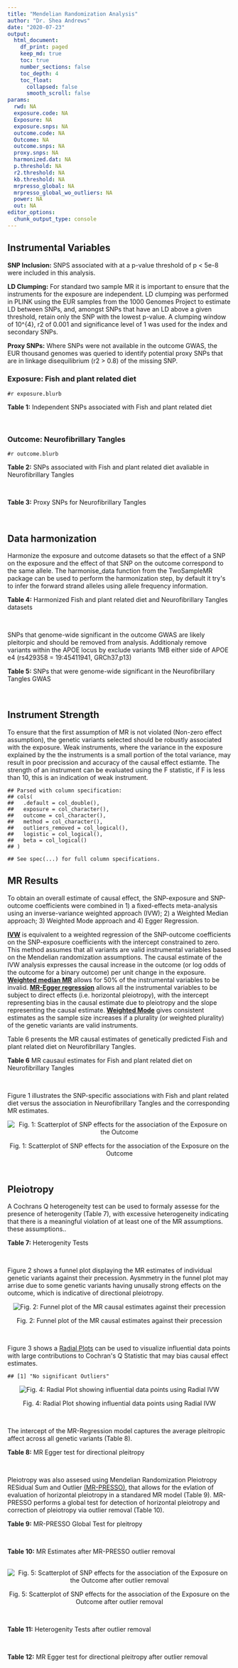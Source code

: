 ```yaml
---
title: "Mendelian Randomization Analysis"
author: "Dr. Shea Andrews"
date: "2020-07-23"
output:
  html_document:
    df_print: paged
    keep_md: true
    toc: true
    number_sections: false
    toc_depth: 4
    toc_float:
      collapsed: false
      smooth_scroll: false
params:
  rwd: NA
  exposure.code: NA
  Exposure: NA
  exposure.snps: NA
  outcome.code: NA
  Outcome: NA
  outcome.snps: NA
  proxy.snps: NA
  harmonized.dat: NA
  p.threshold: NA
  r2.threshold: NA
  kb.threshold: NA
  mrpresso_global: NA
  mrpresso_global_wo_outliers: NA
  power: NA
  out: NA
editor_options:
  chunk_output_type: console
---
```







## Instrumental Variables
**SNP Inclusion:** SNPS associated with at a p-value threshold of p < 5e-8 were included in this analysis.
<br>

**LD Clumping:** For standard two sample MR it is important to ensure that the instruments for the exposure are independent. LD clumping was performed in PLINK using the EUR samples from the 1000 Genomes Project to estimate LD between SNPs, and, amongst SNPs that have an LD above a given threshold, retain only the SNP with the lowest p-value. A clumping window of 10^{4}, r2 of 0.001 and significance level of 1 was used for the index and secondary SNPs.
<br>

**Proxy SNPs:** Where SNPs were not available in the outcome GWAS, the EUR thousand genomes was queried to identify potential proxy SNPs that are in linkage disequilibrium (r2 > 0.8) of the missing SNP.
<br>

### Exposure: Fish and plant related diet
`#r exposure.blurb`
<br>

**Table 1:** Independent SNPs associated with Fish and plant related diet
<div data-pagedtable="false">
  <script data-pagedtable-source type="application/json">
{"columns":[{"label":["SNP"],"name":[1],"type":["chr"],"align":["left"]},{"label":["CHROM"],"name":[2],"type":["dbl"],"align":["right"]},{"label":["POS"],"name":[3],"type":["dbl"],"align":["right"]},{"label":["REF"],"name":[4],"type":["chr"],"align":["left"]},{"label":["ALT"],"name":[5],"type":["chr"],"align":["left"]},{"label":["AF"],"name":[6],"type":["dbl"],"align":["right"]},{"label":["BETA"],"name":[7],"type":["dbl"],"align":["right"]},{"label":["SE"],"name":[8],"type":["dbl"],"align":["right"]},{"label":["Z"],"name":[9],"type":["dbl"],"align":["right"]},{"label":["P"],"name":[10],"type":["dbl"],"align":["right"]},{"label":["N"],"name":[11],"type":["dbl"],"align":["right"]},{"label":["TRAIT"],"name":[12],"type":["chr"],"align":["left"]}],"data":[{"1":"rs6699744","2":"1","3":"72825144","4":"A","5":"T","6":"0.614350","7":"0.0176817","8":"0.00251240","9":"7.03777","10":"2.0e-12","11":"335576","12":"fish_plant_diet"},{"1":"rs6690619","2":"1","3":"153765399","4":"C","5":"T","6":"0.508389","7":"-0.0182667","8":"0.00243049","9":"-7.51564","10":"5.7e-14","11":"335576","12":"fish_plant_diet"},{"1":"rs45501495","2":"1","3":"204596454","4":"C","5":"T","6":"0.233721","7":"0.0175379","8":"0.00286562","9":"6.12011","10":"9.4e-10","11":"335576","12":"fish_plant_diet"},{"1":"rs4953150","2":"2","3":"45157336","4":"C","5":"T","6":"0.342028","7":"-0.0193152","8":"0.00257415","9":"-7.50353","10":"6.2e-14","11":"335576","12":"fish_plant_diet"},{"1":"rs17049185","2":"2","3":"58072660","4":"G","5":"T","6":"0.265216","7":"0.0164143","8":"0.00276984","9":"5.92608","10":"3.1e-09","11":"335576","12":"fish_plant_diet"},{"1":"rs4458235","2":"2","3":"79710525","4":"A","5":"T","6":"0.671605","7":"-0.0161001","8":"0.00257371","9":"-6.25560","10":"4.0e-10","11":"335576","12":"fish_plant_diet"},{"1":"rs6756149","2":"2","3":"104099833","4":"C","5":"T","6":"0.460539","7":"0.0158560","8":"0.00242740","9":"6.53209","10":"6.5e-11","11":"335576","12":"fish_plant_diet"},{"1":"rs10180461","2":"2","3":"144263033","4":"T","5":"C","6":"0.391681","7":"-0.0138352","8":"0.00249154","9":"-5.55287","10":"2.8e-08","11":"335576","12":"fish_plant_diet"},{"1":"rs2463652","2":"2","3":"157127415","4":"C","5":"A","6":"0.462862","7":"0.0144339","8":"0.00243718","9":"5.92238","10":"3.2e-09","11":"335576","12":"fish_plant_diet"},{"1":"rs10510554","2":"3","3":"25099776","4":"T","5":"C","6":"0.569949","7":"0.0159892","8":"0.00245816","9":"6.50454","10":"7.8e-11","11":"335576","12":"fish_plant_diet"},{"1":"rs1248825","2":"3","3":"84993411","4":"A","5":"C","6":"0.674802","7":"0.0196439","8":"0.00259659","9":"7.56527","10":"3.9e-14","11":"335576","12":"fish_plant_diet"},{"1":"rs80264330","2":"3","3":"114815659","4":"T","5":"G","6":"0.056141","7":"0.0302655","8":"0.00525711","9":"5.75706","10":"8.6e-09","11":"335576","12":"fish_plant_diet"},{"1":"rs13082002","2":"3","3":"117317203","4":"T","5":"A","6":"0.467957","7":"0.0141314","8":"0.00244314","9":"5.78411","10":"7.3e-09","11":"335576","12":"fish_plant_diet"},{"1":"rs73868702","2":"3","3":"149754216","4":"G","5":"A","6":"0.043127","7":"-0.0333836","8":"0.00594694","9":"-5.61358","10":"2.0e-08","11":"335576","12":"fish_plant_diet"},{"1":"rs11706682","2":"3","3":"167199681","4":"T","5":"C","6":"0.340750","7":"0.0172815","8":"0.00255589","9":"6.76144","10":"1.4e-11","11":"335576","12":"fish_plant_diet"},{"1":"rs1946265","2":"5","3":"50840436","4":"A","5":"C","6":"0.645199","7":"-0.0149040","8":"0.00254229","9":"-5.86243","10":"4.6e-09","11":"335576","12":"fish_plant_diet"},{"1":"rs12514375","2":"5","3":"60801428","4":"A","5":"T","6":"0.387948","7":"-0.0137440","8":"0.00249301","9":"-5.51301","10":"3.5e-08","11":"335576","12":"fish_plant_diet"},{"1":"rs6870152","2":"5","3":"95883544","4":"A","5":"G","6":"0.623327","7":"-0.0138461","8":"0.00251463","9":"-5.50622","10":"3.7e-08","11":"335576","12":"fish_plant_diet"},{"1":"rs364926","2":"5","3":"166392055","4":"C","5":"T","6":"0.235798","7":"0.0174371","8":"0.00285087","9":"6.11641","10":"9.6e-10","11":"335576","12":"fish_plant_diet"},{"1":"rs11134442","2":"5","3":"166478475","4":"A","5":"G","6":"0.627273","7":"-0.0138524","8":"0.00251296","9":"-5.51238","10":"3.5e-08","11":"335576","12":"fish_plant_diet"},{"1":"rs16891727","2":"6","3":"26488860","4":"C","5":"A","6":"0.131477","7":"-0.0248855","8":"0.00357335","9":"-6.96419","10":"3.3e-12","11":"335576","12":"fish_plant_diet"},{"1":"rs28703977","2":"6","3":"31472792","4":"T","5":"C","6":"0.654148","7":"-0.0159889","8":"0.00255074","9":"-6.26834","10":"3.6e-10","11":"335576","12":"fish_plant_diet"},{"1":"rs9362897","2":"6","3":"92327446","4":"G","5":"T","6":"0.471084","7":"0.0153747","8":"0.00242031","9":"6.35237","10":"2.1e-10","11":"335576","12":"fish_plant_diet"},{"1":"rs12700239","2":"7","3":"20865979","4":"C","5":"A","6":"0.210021","7":"-0.0170831","8":"0.00300568","9":"-5.68361","10":"1.3e-08","11":"335576","12":"fish_plant_diet"},{"1":"rs3021494","2":"8","3":"10983534","4":"A","5":"G","6":"0.530477","7":"-0.0196447","8":"0.00243572","9":"-8.06525","10":"7.3e-16","11":"335576","12":"fish_plant_diet"},{"1":"rs1217105","2":"8","3":"64626932","4":"T","5":"G","6":"0.692030","7":"0.0182021","8":"0.00262079","9":"6.94527","10":"3.8e-12","11":"335576","12":"fish_plant_diet"},{"1":"rs10986983","2":"9","3":"128620009","4":"C","5":"T","6":"0.628287","7":"-0.0177251","8":"0.00250713","9":"-7.06988","10":"1.6e-12","11":"335576","12":"fish_plant_diet"},{"1":"rs946711","2":"10","3":"21806832","4":"A","5":"C","6":"0.326072","7":"-0.0265991","8":"0.00260310","9":"-10.21820","10":"1.6e-24","11":"335576","12":"fish_plant_diet"},{"1":"rs1410054","2":"10","3":"112774155","4":"A","5":"G","6":"0.762720","7":"-0.0179461","8":"0.00284724","9":"-6.30298","10":"2.9e-10","11":"335576","12":"fish_plant_diet"},{"1":"rs10741616","2":"11","3":"13333851","4":"G","5":"A","6":"0.381930","7":"-0.0150594","8":"0.00249104","9":"-6.04543","10":"1.5e-09","11":"335576","12":"fish_plant_diet"},{"1":"rs11237918","2":"11","3":"79294066","4":"T","5":"C","6":"0.400307","7":"0.0140920","8":"0.00247088","9":"5.70323","10":"1.2e-08","11":"335576","12":"fish_plant_diet"},{"1":"rs613597","2":"11","3":"88598646","4":"A","5":"G","6":"0.650945","7":"-0.0148780","8":"0.00253317","9":"-5.87327","10":"4.3e-09","11":"335576","12":"fish_plant_diet"},{"1":"rs34634095","2":"11","3":"111455942","4":"C","5":"A","6":"0.698257","7":"-0.0159467","8":"0.00269385","9":"-5.91967","10":"3.2e-09","11":"335576","12":"fish_plant_diet"},{"1":"rs7978702","2":"12","3":"34366373","4":"G","5":"A","6":"0.818835","7":"0.0173966","8":"0.00313907","9":"5.54196","10":"3.0e-08","11":"335576","12":"fish_plant_diet"},{"1":"rs12826749","2":"12","3":"46412497","4":"C","5":"G","6":"0.421560","7":"-0.0143141","8":"0.00247178","9":"-5.79101","10":"7.0e-09","11":"335576","12":"fish_plant_diet"},{"1":"rs35287743","2":"12","3":"110057250","4":"G","5":"T","6":"0.113999","7":"-0.0345582","8":"0.00382725","9":"-9.02951","10":"1.7e-19","11":"335576","12":"fish_plant_diet"},{"1":"rs560815","2":"13","3":"55935080","4":"T","5":"A","6":"0.733176","7":"-0.0235298","8":"0.00272600","9":"-8.63162","10":"6.0e-18","11":"335576","12":"fish_plant_diet"},{"1":"rs10161952","2":"13","3":"59474383","4":"A","5":"C","6":"0.313291","7":"-0.0185058","8":"0.00261369","9":"-7.08033","10":"1.4e-12","11":"335576","12":"fish_plant_diet"},{"1":"rs12906493","2":"15","3":"35933286","4":"T","5":"C","6":"0.207753","7":"0.0183225","8":"0.00301038","9":"6.08644","10":"1.2e-09","11":"335576","12":"fish_plant_diet"},{"1":"rs16959955","2":"15","3":"48002700","4":"T","5":"C","6":"0.221373","7":"0.0168573","8":"0.00294229","9":"5.72931","10":"1.0e-08","11":"335576","12":"fish_plant_diet"},{"1":"rs56094641","2":"16","3":"53806453","4":"A","5":"G","6":"0.403329","7":"0.0223354","8":"0.00246582","9":"9.05800","10":"1.3e-19","11":"335576","12":"fish_plant_diet"},{"1":"rs11859365","2":"16","3":"83683945","4":"A","5":"C","6":"0.253428","7":"0.0190706","8":"0.00278154","9":"6.85613","10":"7.1e-12","11":"335576","12":"fish_plant_diet"},{"1":"rs9955276","2":"18","3":"1839339","4":"C","5":"T","6":"0.141809","7":"0.0194761","8":"0.00348698","9":"5.58538","10":"2.3e-08","11":"335576","12":"fish_plant_diet"},{"1":"rs17818263","2":"18","3":"58865261","4":"G","5":"A","6":"0.286039","7":"-0.0146965","8":"0.00268034","9":"-5.48307","10":"4.2e-08","11":"335576","12":"fish_plant_diet"},{"1":"rs12721051","2":"19","3":"45422160","4":"C","5":"G","6":"0.189552","7":"0.0179074","8":"0.00309034","9":"5.79464","10":"6.8e-09","11":"335576","12":"fish_plant_diet"},{"1":"rs380743","2":"19","3":"49241014","4":"G","5":"A","6":"0.493772","7":"-0.0175022","8":"0.00243995","9":"-7.17318","10":"7.3e-13","11":"335576","12":"fish_plant_diet"},{"1":"rs2425026","2":"20","3":"33847253","4":"C","5":"T","6":"0.426877","7":"0.0168691","8":"0.00246823","9":"6.83449","10":"8.2e-12","11":"335576","12":"fish_plant_diet"},{"1":"rs2413052","2":"22","3":"31783781","4":"T","5":"C","6":"0.240382","7":"0.0193561","8":"0.00284149","9":"6.81195","10":"9.6e-12","11":"335576","12":"fish_plant_diet"}],"options":{"columns":{"min":{},"max":[10]},"rows":{"min":[10],"max":[10]},"pages":{}}}
  </script>
</div>
<br>

### Outcome: Neurofibrillary Tangles
`#r outcome.blurb`
<br>

**Table 2:** SNPs associated with Fish and plant related diet avaliable in Neurofibrillary Tangles
<div data-pagedtable="false">
  <script data-pagedtable-source type="application/json">
{"columns":[{"label":["SNP"],"name":[1],"type":["chr"],"align":["left"]},{"label":["CHROM"],"name":[2],"type":["dbl"],"align":["right"]},{"label":["POS"],"name":[3],"type":["dbl"],"align":["right"]},{"label":["REF"],"name":[4],"type":["chr"],"align":["left"]},{"label":["ALT"],"name":[5],"type":["chr"],"align":["left"]},{"label":["AF"],"name":[6],"type":["dbl"],"align":["right"]},{"label":["BETA"],"name":[7],"type":["dbl"],"align":["right"]},{"label":["SE"],"name":[8],"type":["dbl"],"align":["right"]},{"label":["Z"],"name":[9],"type":["dbl"],"align":["right"]},{"label":["P"],"name":[10],"type":["dbl"],"align":["right"]},{"label":["N"],"name":[11],"type":["dbl"],"align":["right"]},{"label":["TRAIT"],"name":[12],"type":["chr"],"align":["left"]}],"data":[{"1":"rs6690619","2":"1","3":"153765399","4":"C","5":"T","6":"0.5038","7":"0.0419","8":"0.0460","9":"0.91086957","10":"0.36210","11":"4735","12":"Neurofibrillary_Tangles"},{"1":"rs45501495","2":"1","3":"204596454","4":"C","5":"T","6":"0.2360","7":"-0.1133","8":"0.0506","9":"-2.23913043","10":"0.02520","11":"4735","12":"Neurofibrillary_Tangles"},{"1":"rs4953150","2":"2","3":"45157336","4":"C","5":"T","6":"0.3551","7":"0.0042","8":"0.0478","9":"0.08786611","10":"0.92970","11":"4735","12":"Neurofibrillary_Tangles"},{"1":"rs17049185","2":"2","3":"58072660","4":"G","5":"T","6":"0.2521","7":"0.0432","8":"0.0517","9":"0.83558994","10":"0.40330","11":"4735","12":"Neurofibrillary_Tangles"},{"1":"rs6756149","2":"2","3":"104099833","4":"C","5":"T","6":"0.4416","7":"-0.0627","8":"0.0511","9":"-1.22700587","10":"0.22020","11":"4735","12":"Neurofibrillary_Tangles"},{"1":"rs10180461","2":"2","3":"144263033","4":"T","5":"C","6":"0.3865","7":"0.0241","8":"0.0452","9":"0.53318600","10":"0.59310","11":"4735","12":"Neurofibrillary_Tangles"},{"1":"rs10510554","2":"3","3":"25099776","4":"T","5":"C","6":"0.5783","7":"0.0240","8":"0.0460","9":"0.52173900","10":"0.60130","11":"4735","12":"Neurofibrillary_Tangles"},{"1":"rs1248825","2":"3","3":"84993411","4":"A","5":"C","6":"0.6900","7":"-0.0590","8":"0.0472","9":"-1.25000000","10":"0.21120","11":"4735","12":"Neurofibrillary_Tangles"},{"1":"rs80264330","2":"3","3":"114815659","4":"T","5":"G","6":"0.0609","7":"-0.0275","8":"0.0928","9":"-0.29633600","10":"0.76740","11":"4735","12":"Neurofibrillary_Tangles"},{"1":"rs73868702","2":"3","3":"149754216","4":"G","5":"A","6":"0.0437","7":"-0.0631","8":"0.1101","9":"-0.57311535","10":"0.56620","11":"4735","12":"Neurofibrillary_Tangles"},{"1":"rs11706682","2":"3","3":"167199681","4":"T","5":"C","6":"0.3490","7":"0.0544","8":"0.0477","9":"1.14046000","10":"0.25350","11":"4735","12":"Neurofibrillary_Tangles"},{"1":"rs1946265","2":"5","3":"50840436","4":"A","5":"C","6":"0.6317","7":"-0.0650","8":"0.0458","9":"-1.41921000","10":"0.15590","11":"4735","12":"Neurofibrillary_Tangles"},{"1":"rs6870152","2":"5","3":"95883544","4":"A","5":"G","6":"0.6164","7":"-0.0185","8":"0.0450","9":"-0.41111100","10":"0.68140","11":"4735","12":"Neurofibrillary_Tangles"},{"1":"rs364926","2":"5","3":"166392055","4":"C","5":"T","6":"0.2445","7":"-0.0595","8":"0.0519","9":"-1.14643545","10":"0.25160","11":"4735","12":"Neurofibrillary_Tangles"},{"1":"rs11134442","2":"5","3":"166478475","4":"A","5":"G","6":"0.6345","7":"0.0120","8":"0.0471","9":"0.25477700","10":"0.79800","11":"4735","12":"Neurofibrillary_Tangles"},{"1":"rs16891727","2":"6","3":"26488860","4":"C","5":"A","6":"0.1034","7":"-0.1614","8":"0.0902","9":"-1.78935698","10":"0.07363","11":"4735","12":"Neurofibrillary_Tangles"},{"1":"rs28703977","2":"6","3":"31472792","4":"T","5":"C","6":"0.6631","7":"-0.0833","8":"0.0511","9":"-1.63014000","10":"0.10310","11":"4735","12":"Neurofibrillary_Tangles"},{"1":"rs9362897","2":"6","3":"92327446","4":"G","5":"T","6":"0.4885","7":"-0.0179","8":"0.0432","9":"-0.41435185","10":"0.67900","11":"4735","12":"Neurofibrillary_Tangles"},{"1":"rs12700239","2":"7","3":"20865979","4":"C","5":"A","6":"0.2218","7":"-0.0159","8":"0.0559","9":"-0.28443649","10":"0.77580","11":"4735","12":"Neurofibrillary_Tangles"},{"1":"rs3021494","2":"8","3":"10983534","4":"A","5":"G","6":"0.5326","7":"0.0270","8":"0.0533","9":"0.50656700","10":"0.61230","11":"4735","12":"Neurofibrillary_Tangles"},{"1":"rs1217105","2":"8","3":"64626932","4":"T","5":"G","6":"0.6967","7":"-0.0208","8":"0.0484","9":"-0.42975200","10":"0.66800","11":"4735","12":"Neurofibrillary_Tangles"},{"1":"rs10986983","2":"9","3":"128620009","4":"C","5":"T","6":"0.6316","7":"-0.0226","8":"0.0472","9":"-0.47881356","10":"0.63260","11":"4735","12":"Neurofibrillary_Tangles"},{"1":"rs946711","2":"10","3":"21806832","4":"A","5":"C","6":"0.3268","7":"0.0267","8":"0.0476","9":"0.56092400","10":"0.57520","11":"4735","12":"Neurofibrillary_Tangles"},{"1":"rs1410054","2":"10","3":"112774155","4":"A","5":"G","6":"0.7537","7":"0.0938","8":"0.0492","9":"1.90650000","10":"0.05658","11":"4735","12":"Neurofibrillary_Tangles"},{"1":"rs10741616","2":"11","3":"13333851","4":"G","5":"A","6":"0.3829","7":"-0.0824","8":"0.0445","9":"-1.85168539","10":"0.06386","11":"4735","12":"Neurofibrillary_Tangles"},{"1":"rs11237918","2":"11","3":"79294066","4":"T","5":"C","6":"0.4235","7":"0.0302","8":"0.0440","9":"0.68636400","10":"0.49240","11":"4735","12":"Neurofibrillary_Tangles"},{"1":"rs613597","2":"11","3":"88598646","4":"A","5":"G","6":"0.6503","7":"0.0190","8":"0.0450","9":"0.42222200","10":"0.67240","11":"4735","12":"Neurofibrillary_Tangles"},{"1":"rs7978702","2":"12","3":"34366373","4":"G","5":"A","6":"0.8224","7":"0.0134","8":"0.0565","9":"0.23716814","10":"0.81260","11":"4735","12":"Neurofibrillary_Tangles"},{"1":"rs35287743","2":"12","3":"110057250","4":"G","5":"T","6":"0.1168","7":"0.0082","8":"0.0749","9":"0.10947931","10":"0.91240","11":"4735","12":"Neurofibrillary_Tangles"},{"1":"rs10161952","2":"13","3":"59474383","4":"A","5":"C","6":"0.2825","7":"0.0081","8":"0.0505","9":"0.16039600","10":"0.87220","11":"4735","12":"Neurofibrillary_Tangles"},{"1":"rs12906493","2":"15","3":"35933286","4":"T","5":"C","6":"0.2080","7":"0.0694","8":"0.0547","9":"1.26874000","10":"0.20490","11":"4735","12":"Neurofibrillary_Tangles"},{"1":"rs16959955","2":"15","3":"48002700","4":"T","5":"C","6":"0.2483","7":"-0.0899","8":"0.0507","9":"-1.77318000","10":"0.07621","11":"4735","12":"Neurofibrillary_Tangles"},{"1":"rs56094641","2":"16","3":"53806453","4":"A","5":"G","6":"0.4175","7":"0.0091","8":"0.0445","9":"0.20449400","10":"0.83750","11":"4735","12":"Neurofibrillary_Tangles"},{"1":"rs11859365","2":"16","3":"83683945","4":"A","5":"C","6":"0.2545","7":"-0.0247","8":"0.0496","9":"-0.49798400","10":"0.61890","11":"4735","12":"Neurofibrillary_Tangles"},{"1":"rs9955276","2":"18","3":"1839339","4":"C","5":"T","6":"0.1471","7":"-0.0446","8":"0.0612","9":"-0.72875817","10":"0.46560","11":"4735","12":"Neurofibrillary_Tangles"},{"1":"rs17818263","2":"18","3":"58865261","4":"G","5":"A","6":"0.2943","7":"-0.0726","8":"0.0481","9":"-1.50935551","10":"0.13110","11":"4735","12":"Neurofibrillary_Tangles"},{"1":"rs380743","2":"19","3":"49241014","4":"G","5":"A","6":"0.4769","7":"0.0133","8":"0.0452","9":"0.29424779","10":"0.76860","11":"4735","12":"Neurofibrillary_Tangles"},{"1":"rs2425026","2":"20","3":"33847253","4":"C","5":"T","6":"0.4514","7":"0.0354","8":"0.0446","9":"0.79372197","10":"0.42750","11":"4735","12":"Neurofibrillary_Tangles"},{"1":"rs2413052","2":"22","3":"31783781","4":"T","5":"C","6":"0.2159","7":"-0.0797","8":"0.0571","9":"-1.39580000","10":"0.16270","11":"4735","12":"Neurofibrillary_Tangles"},{"1":"rs6699744","2":"NA","3":"NA","4":"NA","5":"NA","6":"NA","7":"NA","8":"NA","9":"NA","10":"NA","11":"NA","12":"NA"},{"1":"rs4458235","2":"NA","3":"NA","4":"NA","5":"NA","6":"NA","7":"NA","8":"NA","9":"NA","10":"NA","11":"NA","12":"NA"},{"1":"rs2463652","2":"NA","3":"NA","4":"NA","5":"NA","6":"NA","7":"NA","8":"NA","9":"NA","10":"NA","11":"NA","12":"NA"},{"1":"rs13082002","2":"NA","3":"NA","4":"NA","5":"NA","6":"NA","7":"NA","8":"NA","9":"NA","10":"NA","11":"NA","12":"NA"},{"1":"rs12514375","2":"NA","3":"NA","4":"NA","5":"NA","6":"NA","7":"NA","8":"NA","9":"NA","10":"NA","11":"NA","12":"NA"},{"1":"rs34634095","2":"NA","3":"NA","4":"NA","5":"NA","6":"NA","7":"NA","8":"NA","9":"NA","10":"NA","11":"NA","12":"NA"},{"1":"rs12826749","2":"NA","3":"NA","4":"NA","5":"NA","6":"NA","7":"NA","8":"NA","9":"NA","10":"NA","11":"NA","12":"NA"},{"1":"rs560815","2":"NA","3":"NA","4":"NA","5":"NA","6":"NA","7":"NA","8":"NA","9":"NA","10":"NA","11":"NA","12":"NA"},{"1":"rs12721051","2":"NA","3":"NA","4":"NA","5":"NA","6":"NA","7":"NA","8":"NA","9":"NA","10":"NA","11":"NA","12":"NA"}],"options":{"columns":{"min":{},"max":[10]},"rows":{"min":[10],"max":[10]},"pages":{}}}
  </script>
</div>
<br>

**Table 3:** Proxy SNPs for Neurofibrillary Tangles
<div data-pagedtable="false">
  <script data-pagedtable-source type="application/json">
{"columns":[{"label":["target_snp"],"name":[1],"type":["chr"],"align":["left"]},{"label":["proxy_snp"],"name":[2],"type":["chr"],"align":["left"]},{"label":["ld.r2"],"name":[3],"type":["dbl"],"align":["right"]},{"label":["Dprime"],"name":[4],"type":["dbl"],"align":["right"]},{"label":["PHASE"],"name":[5],"type":["chr"],"align":["left"]},{"label":["X12"],"name":[6],"type":["lgl"],"align":["right"]},{"label":["CHROM"],"name":[7],"type":["dbl"],"align":["right"]},{"label":["POS"],"name":[8],"type":["dbl"],"align":["right"]},{"label":["REF.proxy"],"name":[9],"type":["chr"],"align":["left"]},{"label":["ALT.proxy"],"name":[10],"type":["chr"],"align":["left"]},{"label":["AF"],"name":[11],"type":["dbl"],"align":["right"]},{"label":["BETA"],"name":[12],"type":["dbl"],"align":["right"]},{"label":["SE"],"name":[13],"type":["dbl"],"align":["right"]},{"label":["Z"],"name":[14],"type":["dbl"],"align":["right"]},{"label":["P"],"name":[15],"type":["dbl"],"align":["right"]},{"label":["N"],"name":[16],"type":["dbl"],"align":["right"]},{"label":["TRAIT"],"name":[17],"type":["chr"],"align":["left"]},{"label":["ref"],"name":[18],"type":["chr"],"align":["left"]},{"label":["ref.proxy"],"name":[19],"type":["chr"],"align":["left"]},{"label":["alt"],"name":[20],"type":["chr"],"align":["left"]},{"label":["alt.proxy"],"name":[21],"type":["chr"],"align":["left"]},{"label":["ALT"],"name":[22],"type":["chr"],"align":["left"]},{"label":["REF"],"name":[23],"type":["chr"],"align":["left"]},{"label":["proxy.outcome"],"name":[24],"type":["lgl"],"align":["right"]}],"data":[{"1":"rs6699744","2":"rs2012697","3":"1.000000","4":"1.000000","5":"AT/TC","6":"NA","7":"1","8":"72819612","9":"T","10":"C","11":"0.6197","12":"0.0492","13":"0.0446","14":"1.1031400","15":"2.698e-01","16":"4735","17":"Neurofibrillary_Tangles","18":"A","19":"T","20":"T","21":"C","22":"T","23":"A","24":"TRUE"},{"1":"rs4458235","2":"rs6717316","3":"1.000000","4":"1.000000","5":"AG/TA","6":"NA","7":"2","8":"79703384","9":"G","10":"A","11":"0.6766","12":"-0.0200","13":"0.0472","14":"-0.4237288","15":"6.714e-01","16":"4735","17":"Neurofibrillary_Tangles","18":"A","19":"G","20":"T","21":"A","22":"T","23":"A","24":"TRUE"},{"1":"rs2463652","2":"rs2695439","3":"0.996007","4":"1.000000","5":"AA/CC","6":"NA","7":"2","8":"157120584","9":"C","10":"A","11":"0.4584","12":"0.0323","13":"0.0439","14":"0.7357631","15":"4.615e-01","16":"4735","17":"Neurofibrillary_Tangles","18":"A","19":"A","20":"C","21":"C","22":"A","23":"C","24":"TRUE"},{"1":"rs13082002","2":"rs34465253","3":"0.988089","4":"0.996006","5":"AC/TA","6":"NA","7":"3","8":"117316006","9":"A","10":"C","11":"0.4657","12":"-0.0052","13":"0.0438","14":"-0.1187210","15":"9.059e-01","16":"4735","17":"Neurofibrillary_Tangles","18":"A","19":"C","20":"T","21":"A","22":"A","23":"T","24":"TRUE"},{"1":"rs12514375","2":"rs1445980","3":"0.979437","4":"1.000000","5":"TA/AG","6":"NA","7":"5","8":"60798733","9":"G","10":"A","11":"0.3776","12":"-0.0190","13":"0.0448","14":"-0.4241071","15":"6.716e-01","16":"4735","17":"Neurofibrillary_Tangles","18":"T","19":"A","20":"A","21":"G","22":"T","23":"A","24":"TRUE"},{"1":"rs34634095","2":"rs510388","3":"0.935389","4":"1.000000","5":"CT/AG","6":"NA","7":"11","8":"111451869","9":"T","10":"G","11":"0.7019","12":"0.0100","13":"0.0485","14":"0.2061860","15":"8.361e-01","16":"4735","17":"Neurofibrillary_Tangles","18":"C","19":"T","20":"A","21":"G","22":"A","23":"C","24":"TRUE"},{"1":"rs12826749","2":"rs10880887","3":"0.995959","4":"1.000000","5":"GT/CC","6":"NA","7":"12","8":"46412001","9":"C","10":"T","11":"0.4209","12":"0.0207","13":"0.0445","14":"0.4651685","15":"6.415e-01","16":"4735","17":"Neurofibrillary_Tangles","18":"G","19":"T","20":"C","21":"C","22":"G","23":"C","24":"TRUE"},{"1":"rs560815","2":"rs1436698","3":"1.000000","4":"1.000000","5":"TC/AT","6":"NA","7":"13","8":"55920686","9":"C","10":"T","11":"0.7238","12":"-0.0232","13":"0.0491","14":"-0.4725051","15":"6.370e-01","16":"4735","17":"Neurofibrillary_Tangles","18":"T","19":"C","20":"A","21":"T","22":"A","23":"T","24":"TRUE"},{"1":"rs12721051","2":"rs56131196","3":"1.000000","4":"1.000000","5":"GA/CG","6":"NA","7":"19","8":"45422846","9":"G","10":"A","11":"0.3031","12":"0.8035","13":"0.0637","14":"12.6138148","15":"1.616e-36","16":"4735","17":"Neurofibrillary_Tangles","18":"G","19":"A","20":"C","21":"G","22":"G","23":"C","24":"TRUE"}],"options":{"columns":{"min":{},"max":[10]},"rows":{"min":[10],"max":[10]},"pages":{}}}
  </script>
</div>
<br>

## Data harmonization
Harmonize the exposure and outcome datasets so that the effect of a SNP on the exposure and the effect of that SNP on the outcome correspond to the same allele. The harmonise_data function from the TwoSampleMR package can be used to perform the harmonization step, by default it try's to infer the forward strand alleles using allele frequency information.
<br>

**Table 4:** Harmonized Fish and plant related diet and Neurofibrillary Tangles datasets
<div data-pagedtable="false">
  <script data-pagedtable-source type="application/json">
{"columns":[{"label":["SNP"],"name":[1],"type":["chr"],"align":["left"]},{"label":["effect_allele.exposure"],"name":[2],"type":["chr"],"align":["left"]},{"label":["other_allele.exposure"],"name":[3],"type":["chr"],"align":["left"]},{"label":["effect_allele.outcome"],"name":[4],"type":["chr"],"align":["left"]},{"label":["other_allele.outcome"],"name":[5],"type":["chr"],"align":["left"]},{"label":["beta.exposure"],"name":[6],"type":["dbl"],"align":["right"]},{"label":["beta.outcome"],"name":[7],"type":["dbl"],"align":["right"]},{"label":["eaf.exposure"],"name":[8],"type":["dbl"],"align":["right"]},{"label":["eaf.outcome"],"name":[9],"type":["dbl"],"align":["right"]},{"label":["remove"],"name":[10],"type":["lgl"],"align":["right"]},{"label":["palindromic"],"name":[11],"type":["lgl"],"align":["right"]},{"label":["ambiguous"],"name":[12],"type":["lgl"],"align":["right"]},{"label":["id.outcome"],"name":[13],"type":["chr"],"align":["left"]},{"label":["chr.outcome"],"name":[14],"type":["dbl"],"align":["right"]},{"label":["pos.outcome"],"name":[15],"type":["dbl"],"align":["right"]},{"label":["se.outcome"],"name":[16],"type":["dbl"],"align":["right"]},{"label":["z.outcome"],"name":[17],"type":["dbl"],"align":["right"]},{"label":["pval.outcome"],"name":[18],"type":["dbl"],"align":["right"]},{"label":["samplesize.outcome"],"name":[19],"type":["dbl"],"align":["right"]},{"label":["outcome"],"name":[20],"type":["chr"],"align":["left"]},{"label":["mr_keep.outcome"],"name":[21],"type":["lgl"],"align":["right"]},{"label":["pval_origin.outcome"],"name":[22],"type":["chr"],"align":["left"]},{"label":["chr.exposure"],"name":[23],"type":["dbl"],"align":["right"]},{"label":["pos.exposure"],"name":[24],"type":["dbl"],"align":["right"]},{"label":["se.exposure"],"name":[25],"type":["dbl"],"align":["right"]},{"label":["z.exposure"],"name":[26],"type":["dbl"],"align":["right"]},{"label":["pval.exposure"],"name":[27],"type":["dbl"],"align":["right"]},{"label":["samplesize.exposure"],"name":[28],"type":["dbl"],"align":["right"]},{"label":["exposure"],"name":[29],"type":["chr"],"align":["left"]},{"label":["mr_keep.exposure"],"name":[30],"type":["lgl"],"align":["right"]},{"label":["pval_origin.exposure"],"name":[31],"type":["chr"],"align":["left"]},{"label":["id.exposure"],"name":[32],"type":["chr"],"align":["left"]},{"label":["action"],"name":[33],"type":["dbl"],"align":["right"]},{"label":["mr_keep"],"name":[34],"type":["lgl"],"align":["right"]},{"label":["pt"],"name":[35],"type":["dbl"],"align":["right"]},{"label":["pleitropy_keep"],"name":[36],"type":["lgl"],"align":["right"]},{"label":["mrpresso_RSSobs"],"name":[37],"type":["lgl"],"align":["right"]},{"label":["mrpresso_pval"],"name":[38],"type":["lgl"],"align":["right"]},{"label":["mrpresso_keep"],"name":[39],"type":["lgl"],"align":["right"]}],"data":[{"1":"rs10161952","2":"C","3":"A","4":"C","5":"A","6":"-0.0185058","7":"0.0081","8":"0.313291","9":"0.2825","10":"FALSE","11":"FALSE","12":"FALSE","13":"gwslkj","14":"13","15":"59474383","16":"0.0505","17":"0.16039600","18":"8.722e-01","19":"4735","20":"Beecham2014braak4","21":"TRUE","22":"reported","23":"13","24":"59474383","25":"0.00261369","26":"-7.08033","27":"1.4e-12","28":"335576","29":"Niarchou2020fish","30":"TRUE","31":"reported","32":"KxAq5M","33":"2","34":"TRUE","35":"5e-08","36":"TRUE","37":"NA","38":"NA","39":"TRUE"},{"1":"rs10180461","2":"C","3":"T","4":"C","5":"T","6":"-0.0138352","7":"0.0241","8":"0.391681","9":"0.3865","10":"FALSE","11":"FALSE","12":"FALSE","13":"gwslkj","14":"2","15":"144263033","16":"0.0452","17":"0.53318600","18":"5.931e-01","19":"4735","20":"Beecham2014braak4","21":"TRUE","22":"reported","23":"2","24":"144263033","25":"0.00249154","26":"-5.55287","27":"2.8e-08","28":"335576","29":"Niarchou2020fish","30":"TRUE","31":"reported","32":"KxAq5M","33":"2","34":"TRUE","35":"5e-08","36":"TRUE","37":"NA","38":"NA","39":"TRUE"},{"1":"rs10510554","2":"C","3":"T","4":"C","5":"T","6":"0.0159892","7":"0.0240","8":"0.569949","9":"0.5783","10":"FALSE","11":"FALSE","12":"FALSE","13":"gwslkj","14":"3","15":"25099776","16":"0.0460","17":"0.52173900","18":"6.013e-01","19":"4735","20":"Beecham2014braak4","21":"TRUE","22":"reported","23":"3","24":"25099776","25":"0.00245816","26":"6.50454","27":"7.8e-11","28":"335576","29":"Niarchou2020fish","30":"TRUE","31":"reported","32":"KxAq5M","33":"2","34":"TRUE","35":"5e-08","36":"TRUE","37":"NA","38":"NA","39":"TRUE"},{"1":"rs10741616","2":"A","3":"G","4":"A","5":"G","6":"-0.0150594","7":"-0.0824","8":"0.381930","9":"0.3829","10":"FALSE","11":"FALSE","12":"FALSE","13":"gwslkj","14":"11","15":"13333851","16":"0.0445","17":"-1.85168539","18":"6.386e-02","19":"4735","20":"Beecham2014braak4","21":"TRUE","22":"reported","23":"11","24":"13333851","25":"0.00249104","26":"-6.04543","27":"1.5e-09","28":"335576","29":"Niarchou2020fish","30":"TRUE","31":"reported","32":"KxAq5M","33":"2","34":"TRUE","35":"5e-08","36":"TRUE","37":"NA","38":"NA","39":"TRUE"},{"1":"rs10986983","2":"T","3":"C","4":"T","5":"C","6":"-0.0177251","7":"-0.0226","8":"0.628287","9":"0.6316","10":"FALSE","11":"FALSE","12":"FALSE","13":"gwslkj","14":"9","15":"128620009","16":"0.0472","17":"-0.47881356","18":"6.326e-01","19":"4735","20":"Beecham2014braak4","21":"TRUE","22":"reported","23":"9","24":"128620009","25":"0.00250713","26":"-7.06988","27":"1.6e-12","28":"335576","29":"Niarchou2020fish","30":"TRUE","31":"reported","32":"KxAq5M","33":"2","34":"TRUE","35":"5e-08","36":"TRUE","37":"NA","38":"NA","39":"TRUE"},{"1":"rs11134442","2":"G","3":"A","4":"G","5":"A","6":"-0.0138524","7":"0.0120","8":"0.627273","9":"0.6345","10":"FALSE","11":"FALSE","12":"FALSE","13":"gwslkj","14":"5","15":"166478475","16":"0.0471","17":"0.25477700","18":"7.980e-01","19":"4735","20":"Beecham2014braak4","21":"TRUE","22":"reported","23":"5","24":"166478475","25":"0.00251296","26":"-5.51238","27":"3.5e-08","28":"335576","29":"Niarchou2020fish","30":"TRUE","31":"reported","32":"KxAq5M","33":"2","34":"TRUE","35":"5e-08","36":"TRUE","37":"NA","38":"NA","39":"TRUE"},{"1":"rs11237918","2":"C","3":"T","4":"C","5":"T","6":"0.0140920","7":"0.0302","8":"0.400307","9":"0.4235","10":"FALSE","11":"FALSE","12":"FALSE","13":"gwslkj","14":"11","15":"79294066","16":"0.0440","17":"0.68636400","18":"4.924e-01","19":"4735","20":"Beecham2014braak4","21":"TRUE","22":"reported","23":"11","24":"79294066","25":"0.00247088","26":"5.70323","27":"1.2e-08","28":"335576","29":"Niarchou2020fish","30":"TRUE","31":"reported","32":"KxAq5M","33":"2","34":"TRUE","35":"5e-08","36":"TRUE","37":"NA","38":"NA","39":"TRUE"},{"1":"rs11706682","2":"C","3":"T","4":"C","5":"T","6":"0.0172815","7":"0.0544","8":"0.340750","9":"0.3490","10":"FALSE","11":"FALSE","12":"FALSE","13":"gwslkj","14":"3","15":"167199681","16":"0.0477","17":"1.14046000","18":"2.535e-01","19":"4735","20":"Beecham2014braak4","21":"TRUE","22":"reported","23":"3","24":"167199681","25":"0.00255589","26":"6.76144","27":"1.4e-11","28":"335576","29":"Niarchou2020fish","30":"TRUE","31":"reported","32":"KxAq5M","33":"2","34":"TRUE","35":"5e-08","36":"TRUE","37":"NA","38":"NA","39":"TRUE"},{"1":"rs11859365","2":"C","3":"A","4":"C","5":"A","6":"0.0190706","7":"-0.0247","8":"0.253428","9":"0.2545","10":"FALSE","11":"FALSE","12":"FALSE","13":"gwslkj","14":"16","15":"83683945","16":"0.0496","17":"-0.49798400","18":"6.189e-01","19":"4735","20":"Beecham2014braak4","21":"TRUE","22":"reported","23":"16","24":"83683945","25":"0.00278154","26":"6.85613","27":"7.1e-12","28":"335576","29":"Niarchou2020fish","30":"TRUE","31":"reported","32":"KxAq5M","33":"2","34":"TRUE","35":"5e-08","36":"TRUE","37":"NA","38":"NA","39":"TRUE"},{"1":"rs1217105","2":"G","3":"T","4":"G","5":"T","6":"0.0182021","7":"-0.0208","8":"0.692030","9":"0.6967","10":"FALSE","11":"FALSE","12":"FALSE","13":"gwslkj","14":"8","15":"64626932","16":"0.0484","17":"-0.42975200","18":"6.680e-01","19":"4735","20":"Beecham2014braak4","21":"TRUE","22":"reported","23":"8","24":"64626932","25":"0.00262079","26":"6.94527","27":"3.8e-12","28":"335576","29":"Niarchou2020fish","30":"TRUE","31":"reported","32":"KxAq5M","33":"2","34":"TRUE","35":"5e-08","36":"TRUE","37":"NA","38":"NA","39":"TRUE"},{"1":"rs1248825","2":"C","3":"A","4":"C","5":"A","6":"0.0196439","7":"-0.0590","8":"0.674802","9":"0.6900","10":"FALSE","11":"FALSE","12":"FALSE","13":"gwslkj","14":"3","15":"84993411","16":"0.0472","17":"-1.25000000","18":"2.112e-01","19":"4735","20":"Beecham2014braak4","21":"TRUE","22":"reported","23":"3","24":"84993411","25":"0.00259659","26":"7.56527","27":"3.9e-14","28":"335576","29":"Niarchou2020fish","30":"TRUE","31":"reported","32":"KxAq5M","33":"2","34":"TRUE","35":"5e-08","36":"TRUE","37":"NA","38":"NA","39":"TRUE"},{"1":"rs12514375","2":"T","3":"A","4":"T","5":"A","6":"-0.0137440","7":"-0.0190","8":"0.387948","9":"0.3776","10":"FALSE","11":"TRUE","12":"FALSE","13":"gwslkj","14":"5","15":"60798733","16":"0.0448","17":"-0.42410714","18":"6.716e-01","19":"4735","20":"Beecham2014braak4","21":"TRUE","22":"reported","23":"5","24":"60801428","25":"0.00249301","26":"-5.51301","27":"3.5e-08","28":"335576","29":"Niarchou2020fish","30":"TRUE","31":"reported","32":"KxAq5M","33":"2","34":"TRUE","35":"5e-08","36":"TRUE","37":"NA","38":"NA","39":"TRUE"},{"1":"rs12700239","2":"A","3":"C","4":"A","5":"C","6":"-0.0170831","7":"-0.0159","8":"0.210021","9":"0.2218","10":"FALSE","11":"FALSE","12":"FALSE","13":"gwslkj","14":"7","15":"20865979","16":"0.0559","17":"-0.28443649","18":"7.758e-01","19":"4735","20":"Beecham2014braak4","21":"TRUE","22":"reported","23":"7","24":"20865979","25":"0.00300568","26":"-5.68361","27":"1.3e-08","28":"335576","29":"Niarchou2020fish","30":"TRUE","31":"reported","32":"KxAq5M","33":"2","34":"TRUE","35":"5e-08","36":"TRUE","37":"NA","38":"NA","39":"TRUE"},{"1":"rs12721051","2":"G","3":"C","4":"G","5":"C","6":"0.0179074","7":"0.8035","8":"0.189552","9":"0.3031","10":"FALSE","11":"TRUE","12":"FALSE","13":"gwslkj","14":"19","15":"45422846","16":"0.0637","17":"12.61381476","18":"1.616e-36","19":"4735","20":"Beecham2014braak4","21":"TRUE","22":"reported","23":"19","24":"45422160","25":"0.00309034","26":"5.79464","27":"6.8e-09","28":"335576","29":"Niarchou2020fish","30":"TRUE","31":"reported","32":"KxAq5M","33":"2","34":"TRUE","35":"5e-08","36":"FALSE","37":"NA","38":"NA","39":"TRUE"},{"1":"rs12826749","2":"G","3":"C","4":"G","5":"C","6":"-0.0143141","7":"0.0207","8":"0.421560","9":"0.4209","10":"FALSE","11":"TRUE","12":"TRUE","13":"gwslkj","14":"12","15":"46412001","16":"0.0445","17":"0.46516854","18":"6.415e-01","19":"4735","20":"Beecham2014braak4","21":"TRUE","22":"reported","23":"12","24":"46412497","25":"0.00247178","26":"-5.79101","27":"7.0e-09","28":"335576","29":"Niarchou2020fish","30":"TRUE","31":"reported","32":"KxAq5M","33":"2","34":"FALSE","35":"5e-08","36":"TRUE","37":"NA","38":"NA","39":"NA"},{"1":"rs12906493","2":"C","3":"T","4":"C","5":"T","6":"0.0183225","7":"0.0694","8":"0.207753","9":"0.2080","10":"FALSE","11":"FALSE","12":"FALSE","13":"gwslkj","14":"15","15":"35933286","16":"0.0547","17":"1.26874000","18":"2.049e-01","19":"4735","20":"Beecham2014braak4","21":"TRUE","22":"reported","23":"15","24":"35933286","25":"0.00301038","26":"6.08644","27":"1.2e-09","28":"335576","29":"Niarchou2020fish","30":"TRUE","31":"reported","32":"KxAq5M","33":"2","34":"TRUE","35":"5e-08","36":"TRUE","37":"NA","38":"NA","39":"TRUE"},{"1":"rs13082002","2":"A","3":"T","4":"A","5":"T","6":"0.0141314","7":"-0.0052","8":"0.467957","9":"0.4657","10":"FALSE","11":"TRUE","12":"TRUE","13":"gwslkj","14":"3","15":"117316006","16":"0.0438","17":"-0.11872100","18":"9.059e-01","19":"4735","20":"Beecham2014braak4","21":"TRUE","22":"reported","23":"3","24":"117317203","25":"0.00244314","26":"5.78411","27":"7.3e-09","28":"335576","29":"Niarchou2020fish","30":"TRUE","31":"reported","32":"KxAq5M","33":"2","34":"FALSE","35":"5e-08","36":"TRUE","37":"NA","38":"NA","39":"NA"},{"1":"rs1410054","2":"G","3":"A","4":"G","5":"A","6":"-0.0179461","7":"0.0938","8":"0.762720","9":"0.7537","10":"FALSE","11":"FALSE","12":"FALSE","13":"gwslkj","14":"10","15":"112774155","16":"0.0492","17":"1.90650000","18":"5.658e-02","19":"4735","20":"Beecham2014braak4","21":"TRUE","22":"reported","23":"10","24":"112774155","25":"0.00284724","26":"-6.30298","27":"2.9e-10","28":"335576","29":"Niarchou2020fish","30":"TRUE","31":"reported","32":"KxAq5M","33":"2","34":"TRUE","35":"5e-08","36":"TRUE","37":"NA","38":"NA","39":"TRUE"},{"1":"rs16891727","2":"A","3":"C","4":"A","5":"C","6":"-0.0248855","7":"-0.1614","8":"0.131477","9":"0.1034","10":"FALSE","11":"FALSE","12":"FALSE","13":"gwslkj","14":"6","15":"26488860","16":"0.0902","17":"-1.78935698","18":"7.363e-02","19":"4735","20":"Beecham2014braak4","21":"TRUE","22":"reported","23":"6","24":"26488860","25":"0.00357335","26":"-6.96419","27":"3.3e-12","28":"335576","29":"Niarchou2020fish","30":"TRUE","31":"reported","32":"KxAq5M","33":"2","34":"TRUE","35":"5e-08","36":"TRUE","37":"NA","38":"NA","39":"TRUE"},{"1":"rs16959955","2":"C","3":"T","4":"C","5":"T","6":"0.0168573","7":"-0.0899","8":"0.221373","9":"0.2483","10":"FALSE","11":"FALSE","12":"FALSE","13":"gwslkj","14":"15","15":"48002700","16":"0.0507","17":"-1.77318000","18":"7.621e-02","19":"4735","20":"Beecham2014braak4","21":"TRUE","22":"reported","23":"15","24":"48002700","25":"0.00294229","26":"5.72931","27":"1.0e-08","28":"335576","29":"Niarchou2020fish","30":"TRUE","31":"reported","32":"KxAq5M","33":"2","34":"TRUE","35":"5e-08","36":"TRUE","37":"NA","38":"NA","39":"TRUE"},{"1":"rs17049185","2":"T","3":"G","4":"T","5":"G","6":"0.0164143","7":"0.0432","8":"0.265216","9":"0.2521","10":"FALSE","11":"FALSE","12":"FALSE","13":"gwslkj","14":"2","15":"58072660","16":"0.0517","17":"0.83558994","18":"4.033e-01","19":"4735","20":"Beecham2014braak4","21":"TRUE","22":"reported","23":"2","24":"58072660","25":"0.00276984","26":"5.92608","27":"3.1e-09","28":"335576","29":"Niarchou2020fish","30":"TRUE","31":"reported","32":"KxAq5M","33":"2","34":"TRUE","35":"5e-08","36":"TRUE","37":"NA","38":"NA","39":"TRUE"},{"1":"rs17818263","2":"A","3":"G","4":"A","5":"G","6":"-0.0146965","7":"-0.0726","8":"0.286039","9":"0.2943","10":"FALSE","11":"FALSE","12":"FALSE","13":"gwslkj","14":"18","15":"58865261","16":"0.0481","17":"-1.50935551","18":"1.311e-01","19":"4735","20":"Beecham2014braak4","21":"TRUE","22":"reported","23":"18","24":"58865261","25":"0.00268034","26":"-5.48307","27":"4.2e-08","28":"335576","29":"Niarchou2020fish","30":"TRUE","31":"reported","32":"KxAq5M","33":"2","34":"TRUE","35":"5e-08","36":"TRUE","37":"NA","38":"NA","39":"TRUE"},{"1":"rs1946265","2":"C","3":"A","4":"C","5":"A","6":"-0.0149040","7":"-0.0650","8":"0.645199","9":"0.6317","10":"FALSE","11":"FALSE","12":"FALSE","13":"gwslkj","14":"5","15":"50840436","16":"0.0458","17":"-1.41921000","18":"1.559e-01","19":"4735","20":"Beecham2014braak4","21":"TRUE","22":"reported","23":"5","24":"50840436","25":"0.00254229","26":"-5.86243","27":"4.6e-09","28":"335576","29":"Niarchou2020fish","30":"TRUE","31":"reported","32":"KxAq5M","33":"2","34":"TRUE","35":"5e-08","36":"TRUE","37":"NA","38":"NA","39":"TRUE"},{"1":"rs2413052","2":"C","3":"T","4":"C","5":"T","6":"0.0193561","7":"-0.0797","8":"0.240382","9":"0.2159","10":"FALSE","11":"FALSE","12":"FALSE","13":"gwslkj","14":"22","15":"31783781","16":"0.0571","17":"-1.39580000","18":"1.627e-01","19":"4735","20":"Beecham2014braak4","21":"TRUE","22":"reported","23":"22","24":"31783781","25":"0.00284149","26":"6.81195","27":"9.6e-12","28":"335576","29":"Niarchou2020fish","30":"TRUE","31":"reported","32":"KxAq5M","33":"2","34":"TRUE","35":"5e-08","36":"TRUE","37":"NA","38":"NA","39":"TRUE"},{"1":"rs2425026","2":"T","3":"C","4":"T","5":"C","6":"0.0168691","7":"0.0354","8":"0.426877","9":"0.4514","10":"FALSE","11":"FALSE","12":"FALSE","13":"gwslkj","14":"20","15":"33847253","16":"0.0446","17":"0.79372197","18":"4.275e-01","19":"4735","20":"Beecham2014braak4","21":"TRUE","22":"reported","23":"20","24":"33847253","25":"0.00246823","26":"6.83449","27":"8.2e-12","28":"335576","29":"Niarchou2020fish","30":"TRUE","31":"reported","32":"KxAq5M","33":"2","34":"TRUE","35":"5e-08","36":"TRUE","37":"NA","38":"NA","39":"TRUE"},{"1":"rs2463652","2":"A","3":"C","4":"A","5":"C","6":"0.0144339","7":"0.0323","8":"0.462862","9":"0.4584","10":"FALSE","11":"FALSE","12":"FALSE","13":"gwslkj","14":"2","15":"157120584","16":"0.0439","17":"0.73576310","18":"4.615e-01","19":"4735","20":"Beecham2014braak4","21":"TRUE","22":"reported","23":"2","24":"157127415","25":"0.00243718","26":"5.92238","27":"3.2e-09","28":"335576","29":"Niarchou2020fish","30":"TRUE","31":"reported","32":"KxAq5M","33":"2","34":"TRUE","35":"5e-08","36":"TRUE","37":"NA","38":"NA","39":"TRUE"},{"1":"rs28703977","2":"C","3":"T","4":"C","5":"T","6":"-0.0159889","7":"-0.0833","8":"0.654148","9":"0.6631","10":"FALSE","11":"FALSE","12":"FALSE","13":"gwslkj","14":"6","15":"31472792","16":"0.0511","17":"-1.63014000","18":"1.031e-01","19":"4735","20":"Beecham2014braak4","21":"TRUE","22":"reported","23":"6","24":"31472792","25":"0.00255074","26":"-6.26834","27":"3.6e-10","28":"335576","29":"Niarchou2020fish","30":"TRUE","31":"reported","32":"KxAq5M","33":"2","34":"TRUE","35":"5e-08","36":"TRUE","37":"NA","38":"NA","39":"TRUE"},{"1":"rs3021494","2":"G","3":"A","4":"G","5":"A","6":"-0.0196447","7":"0.0270","8":"0.530477","9":"0.5326","10":"FALSE","11":"FALSE","12":"FALSE","13":"gwslkj","14":"8","15":"10983534","16":"0.0533","17":"0.50656700","18":"6.123e-01","19":"4735","20":"Beecham2014braak4","21":"TRUE","22":"reported","23":"8","24":"10983534","25":"0.00243572","26":"-8.06525","27":"7.3e-16","28":"335576","29":"Niarchou2020fish","30":"TRUE","31":"reported","32":"KxAq5M","33":"2","34":"TRUE","35":"5e-08","36":"TRUE","37":"NA","38":"NA","39":"TRUE"},{"1":"rs34634095","2":"A","3":"C","4":"A","5":"C","6":"-0.0159467","7":"0.0100","8":"0.698257","9":"0.7019","10":"FALSE","11":"FALSE","12":"FALSE","13":"gwslkj","14":"11","15":"111451869","16":"0.0485","17":"0.20618600","18":"8.361e-01","19":"4735","20":"Beecham2014braak4","21":"TRUE","22":"reported","23":"11","24":"111455942","25":"0.00269385","26":"-5.91967","27":"3.2e-09","28":"335576","29":"Niarchou2020fish","30":"TRUE","31":"reported","32":"KxAq5M","33":"2","34":"TRUE","35":"5e-08","36":"TRUE","37":"NA","38":"NA","39":"TRUE"},{"1":"rs35287743","2":"T","3":"G","4":"T","5":"G","6":"-0.0345582","7":"0.0082","8":"0.113999","9":"0.1168","10":"FALSE","11":"FALSE","12":"FALSE","13":"gwslkj","14":"12","15":"110057250","16":"0.0749","17":"0.10947931","18":"9.124e-01","19":"4735","20":"Beecham2014braak4","21":"TRUE","22":"reported","23":"12","24":"110057250","25":"0.00382725","26":"-9.02951","27":"1.7e-19","28":"335576","29":"Niarchou2020fish","30":"TRUE","31":"reported","32":"KxAq5M","33":"2","34":"TRUE","35":"5e-08","36":"TRUE","37":"NA","38":"NA","39":"TRUE"},{"1":"rs364926","2":"T","3":"C","4":"T","5":"C","6":"0.0174371","7":"-0.0595","8":"0.235798","9":"0.2445","10":"FALSE","11":"FALSE","12":"FALSE","13":"gwslkj","14":"5","15":"166392055","16":"0.0519","17":"-1.14643545","18":"2.516e-01","19":"4735","20":"Beecham2014braak4","21":"TRUE","22":"reported","23":"5","24":"166392055","25":"0.00285087","26":"6.11641","27":"9.6e-10","28":"335576","29":"Niarchou2020fish","30":"TRUE","31":"reported","32":"KxAq5M","33":"2","34":"TRUE","35":"5e-08","36":"TRUE","37":"NA","38":"NA","39":"TRUE"},{"1":"rs380743","2":"A","3":"G","4":"A","5":"G","6":"-0.0175022","7":"0.0133","8":"0.493772","9":"0.4769","10":"FALSE","11":"FALSE","12":"FALSE","13":"gwslkj","14":"19","15":"49241014","16":"0.0452","17":"0.29424779","18":"7.686e-01","19":"4735","20":"Beecham2014braak4","21":"TRUE","22":"reported","23":"19","24":"49241014","25":"0.00243995","26":"-7.17318","27":"7.3e-13","28":"335576","29":"Niarchou2020fish","30":"TRUE","31":"reported","32":"KxAq5M","33":"2","34":"TRUE","35":"5e-08","36":"TRUE","37":"NA","38":"NA","39":"TRUE"},{"1":"rs4458235","2":"T","3":"A","4":"T","5":"A","6":"-0.0161001","7":"-0.0200","8":"0.671605","9":"0.6766","10":"FALSE","11":"TRUE","12":"FALSE","13":"gwslkj","14":"2","15":"79703384","16":"0.0472","17":"-0.42372881","18":"6.714e-01","19":"4735","20":"Beecham2014braak4","21":"TRUE","22":"reported","23":"2","24":"79710525","25":"0.00257371","26":"-6.25560","27":"4.0e-10","28":"335576","29":"Niarchou2020fish","30":"TRUE","31":"reported","32":"KxAq5M","33":"2","34":"TRUE","35":"5e-08","36":"TRUE","37":"NA","38":"NA","39":"TRUE"},{"1":"rs45501495","2":"T","3":"C","4":"T","5":"C","6":"0.0175379","7":"-0.1133","8":"0.233721","9":"0.2360","10":"FALSE","11":"FALSE","12":"FALSE","13":"gwslkj","14":"1","15":"204596454","16":"0.0506","17":"-2.23913043","18":"2.520e-02","19":"4735","20":"Beecham2014braak4","21":"TRUE","22":"reported","23":"1","24":"204596454","25":"0.00286562","26":"6.12011","27":"9.4e-10","28":"335576","29":"Niarchou2020fish","30":"TRUE","31":"reported","32":"KxAq5M","33":"2","34":"TRUE","35":"5e-08","36":"TRUE","37":"NA","38":"NA","39":"TRUE"},{"1":"rs4953150","2":"T","3":"C","4":"T","5":"C","6":"-0.0193152","7":"0.0042","8":"0.342028","9":"0.3551","10":"FALSE","11":"FALSE","12":"FALSE","13":"gwslkj","14":"2","15":"45157336","16":"0.0478","17":"0.08786611","18":"9.297e-01","19":"4735","20":"Beecham2014braak4","21":"TRUE","22":"reported","23":"2","24":"45157336","25":"0.00257415","26":"-7.50353","27":"6.2e-14","28":"335576","29":"Niarchou2020fish","30":"TRUE","31":"reported","32":"KxAq5M","33":"2","34":"TRUE","35":"5e-08","36":"TRUE","37":"NA","38":"NA","39":"TRUE"},{"1":"rs560815","2":"A","3":"T","4":"A","5":"T","6":"-0.0235298","7":"-0.0232","8":"0.733176","9":"0.7238","10":"FALSE","11":"TRUE","12":"FALSE","13":"gwslkj","14":"13","15":"55920686","16":"0.0491","17":"-0.47250509","18":"6.370e-01","19":"4735","20":"Beecham2014braak4","21":"TRUE","22":"reported","23":"13","24":"55935080","25":"0.00272600","26":"-8.63162","27":"6.0e-18","28":"335576","29":"Niarchou2020fish","30":"TRUE","31":"reported","32":"KxAq5M","33":"2","34":"TRUE","35":"5e-08","36":"TRUE","37":"NA","38":"NA","39":"TRUE"},{"1":"rs56094641","2":"G","3":"A","4":"G","5":"A","6":"0.0223354","7":"0.0091","8":"0.403329","9":"0.4175","10":"FALSE","11":"FALSE","12":"FALSE","13":"gwslkj","14":"16","15":"53806453","16":"0.0445","17":"0.20449400","18":"8.375e-01","19":"4735","20":"Beecham2014braak4","21":"TRUE","22":"reported","23":"16","24":"53806453","25":"0.00246582","26":"9.05800","27":"1.3e-19","28":"335576","29":"Niarchou2020fish","30":"TRUE","31":"reported","32":"KxAq5M","33":"2","34":"TRUE","35":"5e-08","36":"TRUE","37":"NA","38":"NA","39":"TRUE"},{"1":"rs613597","2":"G","3":"A","4":"G","5":"A","6":"-0.0148780","7":"0.0190","8":"0.650945","9":"0.6503","10":"FALSE","11":"FALSE","12":"FALSE","13":"gwslkj","14":"11","15":"88598646","16":"0.0450","17":"0.42222200","18":"6.724e-01","19":"4735","20":"Beecham2014braak4","21":"TRUE","22":"reported","23":"11","24":"88598646","25":"0.00253317","26":"-5.87327","27":"4.3e-09","28":"335576","29":"Niarchou2020fish","30":"TRUE","31":"reported","32":"KxAq5M","33":"2","34":"TRUE","35":"5e-08","36":"TRUE","37":"NA","38":"NA","39":"TRUE"},{"1":"rs6690619","2":"T","3":"C","4":"T","5":"C","6":"-0.0182667","7":"0.0419","8":"0.508389","9":"0.5038","10":"FALSE","11":"FALSE","12":"FALSE","13":"gwslkj","14":"1","15":"153765399","16":"0.0460","17":"0.91086957","18":"3.621e-01","19":"4735","20":"Beecham2014braak4","21":"TRUE","22":"reported","23":"1","24":"153765399","25":"0.00243049","26":"-7.51564","27":"5.7e-14","28":"335576","29":"Niarchou2020fish","30":"TRUE","31":"reported","32":"KxAq5M","33":"2","34":"TRUE","35":"5e-08","36":"TRUE","37":"NA","38":"NA","39":"TRUE"},{"1":"rs6699744","2":"T","3":"A","4":"T","5":"A","6":"0.0176817","7":"0.0492","8":"0.614350","9":"0.6197","10":"FALSE","11":"TRUE","12":"FALSE","13":"gwslkj","14":"1","15":"72819612","16":"0.0446","17":"1.10314000","18":"2.698e-01","19":"4735","20":"Beecham2014braak4","21":"TRUE","22":"reported","23":"1","24":"72825144","25":"0.00251240","26":"7.03777","27":"2.0e-12","28":"335576","29":"Niarchou2020fish","30":"TRUE","31":"reported","32":"KxAq5M","33":"2","34":"TRUE","35":"5e-08","36":"TRUE","37":"NA","38":"NA","39":"TRUE"},{"1":"rs6756149","2":"T","3":"C","4":"T","5":"C","6":"0.0158560","7":"-0.0627","8":"0.460539","9":"0.4416","10":"FALSE","11":"FALSE","12":"FALSE","13":"gwslkj","14":"2","15":"104099833","16":"0.0511","17":"-1.22700587","18":"2.202e-01","19":"4735","20":"Beecham2014braak4","21":"TRUE","22":"reported","23":"2","24":"104099833","25":"0.00242740","26":"6.53209","27":"6.5e-11","28":"335576","29":"Niarchou2020fish","30":"TRUE","31":"reported","32":"KxAq5M","33":"2","34":"TRUE","35":"5e-08","36":"TRUE","37":"NA","38":"NA","39":"TRUE"},{"1":"rs6870152","2":"G","3":"A","4":"G","5":"A","6":"-0.0138461","7":"-0.0185","8":"0.623327","9":"0.6164","10":"FALSE","11":"FALSE","12":"FALSE","13":"gwslkj","14":"5","15":"95883544","16":"0.0450","17":"-0.41111100","18":"6.814e-01","19":"4735","20":"Beecham2014braak4","21":"TRUE","22":"reported","23":"5","24":"95883544","25":"0.00251463","26":"-5.50622","27":"3.7e-08","28":"335576","29":"Niarchou2020fish","30":"TRUE","31":"reported","32":"KxAq5M","33":"2","34":"TRUE","35":"5e-08","36":"TRUE","37":"NA","38":"NA","39":"TRUE"},{"1":"rs73868702","2":"A","3":"G","4":"A","5":"G","6":"-0.0333836","7":"-0.0631","8":"0.043127","9":"0.0437","10":"FALSE","11":"FALSE","12":"FALSE","13":"gwslkj","14":"3","15":"149754216","16":"0.1101","17":"-0.57311535","18":"5.662e-01","19":"4735","20":"Beecham2014braak4","21":"TRUE","22":"reported","23":"3","24":"149754216","25":"0.00594694","26":"-5.61358","27":"2.0e-08","28":"335576","29":"Niarchou2020fish","30":"TRUE","31":"reported","32":"KxAq5M","33":"2","34":"TRUE","35":"5e-08","36":"TRUE","37":"NA","38":"NA","39":"TRUE"},{"1":"rs7978702","2":"A","3":"G","4":"A","5":"G","6":"0.0173966","7":"0.0134","8":"0.818835","9":"0.8224","10":"FALSE","11":"FALSE","12":"FALSE","13":"gwslkj","14":"12","15":"34366373","16":"0.0565","17":"0.23716814","18":"8.126e-01","19":"4735","20":"Beecham2014braak4","21":"TRUE","22":"reported","23":"12","24":"34366373","25":"0.00313907","26":"5.54196","27":"3.0e-08","28":"335576","29":"Niarchou2020fish","30":"TRUE","31":"reported","32":"KxAq5M","33":"2","34":"TRUE","35":"5e-08","36":"TRUE","37":"NA","38":"NA","39":"TRUE"},{"1":"rs80264330","2":"G","3":"T","4":"G","5":"T","6":"0.0302655","7":"-0.0275","8":"0.056141","9":"0.0609","10":"FALSE","11":"FALSE","12":"FALSE","13":"gwslkj","14":"3","15":"114815659","16":"0.0928","17":"-0.29633600","18":"7.674e-01","19":"4735","20":"Beecham2014braak4","21":"TRUE","22":"reported","23":"3","24":"114815659","25":"0.00525711","26":"5.75706","27":"8.6e-09","28":"335576","29":"Niarchou2020fish","30":"TRUE","31":"reported","32":"KxAq5M","33":"2","34":"TRUE","35":"5e-08","36":"TRUE","37":"NA","38":"NA","39":"TRUE"},{"1":"rs9362897","2":"T","3":"G","4":"T","5":"G","6":"0.0153747","7":"-0.0179","8":"0.471084","9":"0.4885","10":"FALSE","11":"FALSE","12":"FALSE","13":"gwslkj","14":"6","15":"92327446","16":"0.0432","17":"-0.41435185","18":"6.790e-01","19":"4735","20":"Beecham2014braak4","21":"TRUE","22":"reported","23":"6","24":"92327446","25":"0.00242031","26":"6.35237","27":"2.1e-10","28":"335576","29":"Niarchou2020fish","30":"TRUE","31":"reported","32":"KxAq5M","33":"2","34":"TRUE","35":"5e-08","36":"TRUE","37":"NA","38":"NA","39":"TRUE"},{"1":"rs946711","2":"C","3":"A","4":"C","5":"A","6":"-0.0265991","7":"0.0267","8":"0.326072","9":"0.3268","10":"FALSE","11":"FALSE","12":"FALSE","13":"gwslkj","14":"10","15":"21806832","16":"0.0476","17":"0.56092400","18":"5.752e-01","19":"4735","20":"Beecham2014braak4","21":"TRUE","22":"reported","23":"10","24":"21806832","25":"0.00260310","26":"-10.21820","27":"1.6e-24","28":"335576","29":"Niarchou2020fish","30":"TRUE","31":"reported","32":"KxAq5M","33":"2","34":"TRUE","35":"5e-08","36":"TRUE","37":"NA","38":"NA","39":"TRUE"},{"1":"rs9955276","2":"T","3":"C","4":"T","5":"C","6":"0.0194761","7":"-0.0446","8":"0.141809","9":"0.1471","10":"FALSE","11":"FALSE","12":"FALSE","13":"gwslkj","14":"18","15":"1839339","16":"0.0612","17":"-0.72875817","18":"4.656e-01","19":"4735","20":"Beecham2014braak4","21":"TRUE","22":"reported","23":"18","24":"1839339","25":"0.00348698","26":"5.58538","27":"2.3e-08","28":"335576","29":"Niarchou2020fish","30":"TRUE","31":"reported","32":"KxAq5M","33":"2","34":"TRUE","35":"5e-08","36":"TRUE","37":"NA","38":"NA","39":"TRUE"}],"options":{"columns":{"min":{},"max":[10]},"rows":{"min":[10],"max":[10]},"pages":{}}}
  </script>
</div>
<br>

SNPs that genome-wide significant in the outcome GWAS are likely pleitorpic and should be removed from analysis. Additionaly remove variants within the APOE locus by exclude variants 1MB either side of APOE e4 (rs429358 = 19:45411941, GRCh37.p13)
<br>


**Table 5:** SNPs that were genome-wide significant in the Neurofibrillary Tangles GWAS
<div data-pagedtable="false">
  <script data-pagedtable-source type="application/json">
{"columns":[{"label":["SNP"],"name":[1],"type":["chr"],"align":["left"]},{"label":["chr.outcome"],"name":[2],"type":["dbl"],"align":["right"]},{"label":["pos.outcome"],"name":[3],"type":["dbl"],"align":["right"]},{"label":["pval.exposure"],"name":[4],"type":["dbl"],"align":["right"]},{"label":["pval.outcome"],"name":[5],"type":["dbl"],"align":["right"]}],"data":[{"1":"rs12721051","2":"19","3":"45422846","4":"6.8e-09","5":"1.616e-36"}],"options":{"columns":{"min":{},"max":[10]},"rows":{"min":[10],"max":[10]},"pages":{}}}
  </script>
</div>
<br>


## Instrument Strength
To ensure that the first assumption of MR is not violated (Non-zero effect assumption), the genetic variants selected should be robustly associated with the exposure. Weak instruments, where the variance in the exposure explained by the the instruments is a small portion of the total variance, may result in poor precission and accuracy of the causal effect estiamte. The strength of an instrument can be evaluated using the F statistic, if F is less than 10, this is an indication of weak instrument.


```
## Parsed with column specification:
## cols(
##   .default = col_double(),
##   exposure = col_character(),
##   outcome = col_character(),
##   method = col_character(),
##   outliers_removed = col_logical(),
##   logistic = col_logical(),
##   beta = col_logical()
## )
```

```
## See spec(...) for full column specifications.
```

<div data-pagedtable="false">
  <script data-pagedtable-source type="application/json">
{"columns":[{"label":["outliers_removed"],"name":[1],"type":["lgl"],"align":["right"]},{"label":["pve.exposure"],"name":[2],"type":["dbl"],"align":["right"]},{"label":["F"],"name":[3],"type":["dbl"],"align":["right"]},{"label":["Alpha"],"name":[4],"type":["dbl"],"align":["right"]},{"label":["NCP"],"name":[5],"type":["dbl"],"align":["right"]},{"label":["Power"],"name":[6],"type":["dbl"],"align":["right"]}],"data":[{"1":"FALSE","2":"0.005977076","3":"44.83439","4":"0.05","5":"0.0008722645","6":"0.05009992"}],"options":{"columns":{"min":{},"max":[10]},"rows":{"min":[10],"max":[10]},"pages":{}}}
  </script>
</div>

##  MR Results
To obtain an overall estimate of causal effect, the SNP-exposure and SNP-outcome coefficients were combined in 1) a fixed-effects meta-analysis using an inverse-variance weighted approach (IVW); 2) a Weighted Median approach; 3) Weighted Mode approach and 4) Egger Regression.


[**IVW**](https://doi.org/10.1002/gepi.21758) is equivalent to a weighted regression of the SNP-outcome coefficients on the SNP-exposure coefficients with the intercept constrained to zero. This method assumes that all variants are valid instrumental variables based on the Mendelian randomization assumptions. The causal estimate of the IVW analysis expresses the causal increase in the outcome (or log odds of the outcome for a binary outcome) per unit change in the exposure. [**Weighted median MR**](https://doi.org/10.1002/gepi.21965) allows for 50% of the instrumental variables to be invalid. [**MR-Egger regression**](https://doi.org/10.1093/ije/dyw220) allows all the instrumental variables to be subject to direct effects (i.e. horizontal pleiotropy), with the intercept representing bias in the causal estimate due to pleiotropy and the slope representing the causal estimate. [**Weighted Mode**](https://doi.org/10.1093/ije/dyx102) gives consistent estimates as the sample size increases if a plurality (or weighted plurality) of the genetic variants are valid instruments.
<br>



Table 6 presents the MR causal estimates of genetically predicted Fish and plant related diet on Neurofibrillary Tangles.
<br>

**Table 6** MR causaul estimates for Fish and plant related diet on Neurofibrillary Tangles
<div data-pagedtable="false">
  <script data-pagedtable-source type="application/json">
{"columns":[{"label":["id.exposure"],"name":[1],"type":["chr"],"align":["left"]},{"label":["id.outcome"],"name":[2],"type":["chr"],"align":["left"]},{"label":["outcome"],"name":[3],"type":["fctr"],"align":["left"]},{"label":["exposure"],"name":[4],"type":["fctr"],"align":["left"]},{"label":["method"],"name":[5],"type":["fctr"],"align":["left"]},{"label":["nsnp"],"name":[6],"type":["int"],"align":["right"]},{"label":["b"],"name":[7],"type":["dbl"],"align":["right"]},{"label":["se"],"name":[8],"type":["dbl"],"align":["right"]},{"label":["pval"],"name":[9],"type":["dbl"],"align":["right"]}],"data":[{"1":"KxAq5M","2":"gwslkj","3":"Beecham2014braak4","4":"Niarchou2020fish","5":"Inverse variance weighted (fixed effects)","6":"45","7":"0.01127649","8":"0.4145123","9":"0.9782968"},{"1":"KxAq5M","2":"gwslkj","3":"Beecham2014braak4","4":"Niarchou2020fish","5":"Weighted median","6":"45","7":"-0.23378558","8":"0.5667996","9":"0.6799979"},{"1":"KxAq5M","2":"gwslkj","3":"Beecham2014braak4","4":"Niarchou2020fish","5":"Weighted mode","6":"45","7":"-0.53697862","8":"1.1066084","9":"0.6299084"},{"1":"KxAq5M","2":"gwslkj","3":"Beecham2014braak4","4":"Niarchou2020fish","5":"MR Egger","6":"45","7":"-1.86254812","8":"2.0876129","9":"0.3772567"}],"options":{"columns":{"min":{},"max":[10]},"rows":{"min":[10],"max":[10]},"pages":{}}}
  </script>
</div>
<br>

Figure 1 illustrates the SNP-specific associations with Fish and plant related diet versus the association in Neurofibrillary Tangles and the corresponding MR estimates.
<br>

<div class="figure" style="text-align: center">
<img src="/sc/arion/projects/LOAD/shea/Projects/MR_ADPhenome/results/MR_ADphenome/Niarchou2020fish/Beecham2014braak4/Niarchou2020fish_5e-8_Beecham2014braak4_MR_Analaysis_files/figure-html/scatter_plot-1.png" alt="Fig. 1: Scatterplot of SNP effects for the association of the Exposure on the Outcome"  />
<p class="caption">Fig. 1: Scatterplot of SNP effects for the association of the Exposure on the Outcome</p>
</div>
<br>


## Pleiotropy
A Cochrans Q heterogeneity test can be used to formaly assesse for the presence of heterogenity (Table 7), with excessive heterogeneity indicating that there is a meaningful violation of at least one of the MR assumptions.
these assumptions..
<br>

**Table 7:** Heterogenity Tests
<div data-pagedtable="false">
  <script data-pagedtable-source type="application/json">
{"columns":[{"label":["id.exposure"],"name":[1],"type":["chr"],"align":["left"]},{"label":["id.outcome"],"name":[2],"type":["chr"],"align":["left"]},{"label":["outcome"],"name":[3],"type":["fctr"],"align":["left"]},{"label":["exposure"],"name":[4],"type":["fctr"],"align":["left"]},{"label":["method"],"name":[5],"type":["fctr"],"align":["left"]},{"label":["Q"],"name":[6],"type":["dbl"],"align":["right"]},{"label":["Q_df"],"name":[7],"type":["dbl"],"align":["right"]},{"label":["Q_pval"],"name":[8],"type":["dbl"],"align":["right"]}],"data":[{"1":"KxAq5M","2":"gwslkj","3":"Beecham2014braak4","4":"Niarchou2020fish","5":"MR Egger","6":"42.41865","7":"43","8":"0.4963799"},{"1":"KxAq5M","2":"gwslkj","3":"Beecham2014braak4","4":"Niarchou2020fish","5":"Inverse variance weighted","6":"43.25738","7":"44","8":"0.5033391"}],"options":{"columns":{"min":{},"max":[10]},"rows":{"min":[10],"max":[10]},"pages":{}}}
  </script>
</div>
<br>

Figure 2 shows a funnel plot displaying the MR estimates of individual genetic variants against their precession. Aysmmetry in the funnel plot may arrise due to some genetic variants having unusally strong effects on the outcome, which is indicative of directional pleiotropy.
<br>

<div class="figure" style="text-align: center">
<img src="/sc/arion/projects/LOAD/shea/Projects/MR_ADPhenome/results/MR_ADphenome/Niarchou2020fish/Beecham2014braak4/Niarchou2020fish_5e-8_Beecham2014braak4_MR_Analaysis_files/figure-html/funnel_plot-1.png" alt="Fig. 2: Funnel plot of the MR causal estimates against their precession"  />
<p class="caption">Fig. 2: Funnel plot of the MR causal estimates against their precession</p>
</div>
<br>

Figure 3 shows a [Radial Plots](https://github.com/WSpiller/RadialMR) can be used to visualize influential data points with large contributions to Cochran's Q Statistic that may bias causal effect estimates.




```
## [1] "No significant Outliers"
```

<div class="figure" style="text-align: center">
<img src="/sc/arion/projects/LOAD/shea/Projects/MR_ADPhenome/results/MR_ADphenome/Niarchou2020fish/Beecham2014braak4/Niarchou2020fish_5e-8_Beecham2014braak4_MR_Analaysis_files/figure-html/Radial_Plot-1.png" alt="Fig. 4: Radial Plot showing influential data points using Radial IVW"  />
<p class="caption">Fig. 4: Radial Plot showing influential data points using Radial IVW</p>
</div>
<br>

The intercept of the MR-Regression model captures the average pleitropic affect across all genetic variants (Table 8).
<br>

**Table 8:** MR Egger test for directional pleitropy
<div data-pagedtable="false">
  <script data-pagedtable-source type="application/json">
{"columns":[{"label":["id.exposure"],"name":[1],"type":["chr"],"align":["left"]},{"label":["id.outcome"],"name":[2],"type":["chr"],"align":["left"]},{"label":["outcome"],"name":[3],"type":["fctr"],"align":["left"]},{"label":["exposure"],"name":[4],"type":["fctr"],"align":["left"]},{"label":["egger_intercept"],"name":[5],"type":["dbl"],"align":["right"]},{"label":["se"],"name":[6],"type":["dbl"],"align":["right"]},{"label":["pval"],"name":[7],"type":["dbl"],"align":["right"]}],"data":[{"1":"KxAq5M","2":"gwslkj","3":"Beecham2014braak4","4":"Niarchou2020fish","5":"0.03420441","6":"0.03734812","7":"0.3648654"}],"options":{"columns":{"min":{},"max":[10]},"rows":{"min":[10],"max":[10]},"pages":{}}}
  </script>
</div>
<br>

Pleiotropy was also assesed using Mendelian Randomization Pleiotropy RESidual Sum and Outlier [(MR-PRESSO)](https://doi.org/10.1038/s41588-018-0099-7), that allows for the evlation of evaluation of horizontal pleiotropy in a standared MR model (Table 9). MR-PRESSO performs a global test for detection of horizontal pleiotropy and correction of pleiotropy via outlier removal (Table 10).
<br>

**Table 9:** MR-PRESSO Global Test for pleitropy
<div data-pagedtable="false">
  <script data-pagedtable-source type="application/json">
{"columns":[{"label":["id.exposure"],"name":[1],"type":["chr"],"align":["left"]},{"label":["id.outcome"],"name":[2],"type":["chr"],"align":["left"]},{"label":["outcome"],"name":[3],"type":["chr"],"align":["left"]},{"label":["exposure"],"name":[4],"type":["chr"],"align":["left"]},{"label":["pt"],"name":[5],"type":["dbl"],"align":["right"]},{"label":["outliers_removed"],"name":[6],"type":["lgl"],"align":["right"]},{"label":["n_outliers"],"name":[7],"type":["dbl"],"align":["right"]},{"label":["RSSobs"],"name":[8],"type":["dbl"],"align":["right"]},{"label":["pval"],"name":[9],"type":["dbl"],"align":["right"]}],"data":[{"1":"KxAq5M","2":"gwslkj","3":"Beecham2014braak4","4":"Niarchou2020fish","5":"5e-08","6":"FALSE","7":"0","8":"45.05671","9":"0.5052"}],"options":{"columns":{"min":{},"max":[10]},"rows":{"min":[10],"max":[10]},"pages":{}}}
  </script>
</div>
<br>


**Table 10:** MR Estimates after MR-PRESSO outlier removal
<div data-pagedtable="false">
  <script data-pagedtable-source type="application/json">
{"columns":[{"label":["id.exposure"],"name":[1],"type":["chr"],"align":["left"]},{"label":["id.outcome"],"name":[2],"type":["chr"],"align":["left"]},{"label":["outcome"],"name":[3],"type":["fctr"],"align":["left"]},{"label":["exposure"],"name":[4],"type":["fctr"],"align":["left"]},{"label":["method"],"name":[5],"type":["fctr"],"align":["left"]},{"label":["nsnp"],"name":[6],"type":["int"],"align":["right"]},{"label":["b"],"name":[7],"type":["dbl"],"align":["right"]},{"label":["se"],"name":[8],"type":["dbl"],"align":["right"]},{"label":["pval"],"name":[9],"type":["dbl"],"align":["right"]}],"data":[{"1":"KxAq5M","2":"gwslkj","3":"Beecham2014braak4","4":"Niarchou2020fish","5":"Inverse variance weighted (fixed effects)","6":"45","7":"0.01127649","8":"0.4145123","9":"0.9782968"},{"1":"KxAq5M","2":"gwslkj","3":"Beecham2014braak4","4":"Niarchou2020fish","5":"Weighted median","6":"45","7":"-0.23378558","8":"0.6193781","9":"0.7058376"},{"1":"KxAq5M","2":"gwslkj","3":"Beecham2014braak4","4":"Niarchou2020fish","5":"Weighted mode","6":"45","7":"-0.53697862","8":"1.1526500","9":"0.6436105"},{"1":"KxAq5M","2":"gwslkj","3":"Beecham2014braak4","4":"Niarchou2020fish","5":"MR Egger","6":"45","7":"-1.86254812","8":"2.0876129","9":"0.3772567"}],"options":{"columns":{"min":{},"max":[10]},"rows":{"min":[10],"max":[10]},"pages":{}}}
  </script>
</div>
<br>

<div class="figure" style="text-align: center">
<img src="/sc/arion/projects/LOAD/shea/Projects/MR_ADPhenome/results/MR_ADphenome/Niarchou2020fish/Beecham2014braak4/Niarchou2020fish_5e-8_Beecham2014braak4_MR_Analaysis_files/figure-html/scatter_plot_outlier-1.png" alt="Fig. 5: Scatterplot of SNP effects for the association of the Exposure on the Outcome after outlier removal"  />
<p class="caption">Fig. 5: Scatterplot of SNP effects for the association of the Exposure on the Outcome after outlier removal</p>
</div>
<br>

**Table 11:** Heterogenity Tests after outlier removal
<div data-pagedtable="false">
  <script data-pagedtable-source type="application/json">
{"columns":[{"label":["id.exposure"],"name":[1],"type":["chr"],"align":["left"]},{"label":["id.outcome"],"name":[2],"type":["chr"],"align":["left"]},{"label":["outcome"],"name":[3],"type":["fctr"],"align":["left"]},{"label":["exposure"],"name":[4],"type":["fctr"],"align":["left"]},{"label":["method"],"name":[5],"type":["fctr"],"align":["left"]},{"label":["Q"],"name":[6],"type":["dbl"],"align":["right"]},{"label":["Q_df"],"name":[7],"type":["dbl"],"align":["right"]},{"label":["Q_pval"],"name":[8],"type":["dbl"],"align":["right"]}],"data":[{"1":"KxAq5M","2":"gwslkj","3":"Beecham2014braak4","4":"Niarchou2020fish","5":"MR Egger","6":"42.41865","7":"43","8":"0.4963799"},{"1":"KxAq5M","2":"gwslkj","3":"Beecham2014braak4","4":"Niarchou2020fish","5":"Inverse variance weighted","6":"43.25738","7":"44","8":"0.5033391"}],"options":{"columns":{"min":{},"max":[10]},"rows":{"min":[10],"max":[10]},"pages":{}}}
  </script>
</div>
<br>

**Table 12:** MR Egger test for directional pleitropy after outlier removal
<div data-pagedtable="false">
  <script data-pagedtable-source type="application/json">
{"columns":[{"label":["id.exposure"],"name":[1],"type":["chr"],"align":["left"]},{"label":["id.outcome"],"name":[2],"type":["chr"],"align":["left"]},{"label":["outcome"],"name":[3],"type":["fctr"],"align":["left"]},{"label":["exposure"],"name":[4],"type":["fctr"],"align":["left"]},{"label":["egger_intercept"],"name":[5],"type":["dbl"],"align":["right"]},{"label":["se"],"name":[6],"type":["dbl"],"align":["right"]},{"label":["pval"],"name":[7],"type":["dbl"],"align":["right"]}],"data":[{"1":"KxAq5M","2":"gwslkj","3":"Beecham2014braak4","4":"Niarchou2020fish","5":"0.03420441","6":"0.03734812","7":"0.3648654"}],"options":{"columns":{"min":{},"max":[10]},"rows":{"min":[10],"max":[10]},"pages":{}}}
  </script>
</div>
<br>
